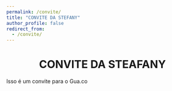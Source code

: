 ```yaml
---
permalink: /convite/
title: "CONVITE DA STEFANY"
author_profile: false
redirect_from: 
  - /convite/
---
```


<h1 style="text-align: center;"> CONVITE DA STEAFANY </h1>

<p>Isso é um convite para o Gua.co</p>